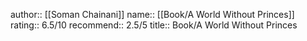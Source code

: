 author:: [[Soman Chainani]]
name:: [[Book/A World Without Princes]]
rating:: 6.5/10
recommend:: 2.5/5
title:: Book/A World Without Princes
